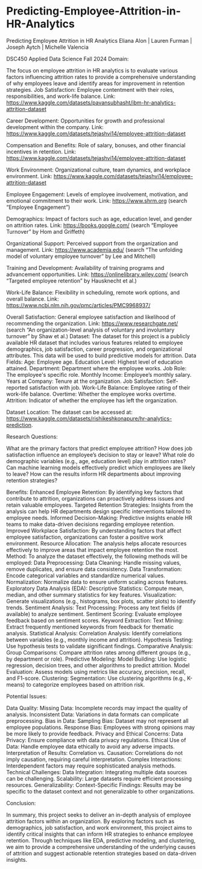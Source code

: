 # Predicting-Employee-Attrition-in-HR-Analytics
Predicting Employee Attrition in HR Analytics
Eliana Alon | Lauren Furman | Joseph Aytch | Michelle Valencia 

DSC450 Applied Data Science 
Fall 2024 
Domain:

The focus on employee attrition in HR analytics is to evaluate various factors influencing attrition rates to provide a comprehensive understanding of why employees leave and identify areas for improvement in retention strategies.
Job Satisfaction: Employee contentment with their roles, responsibilities, and work-life balance.
Link: https://www.kaggle.com/datasets/pavansubhasht/ibm-hr-analytics-attrition-dataset 

Career Development: Opportunities for growth and professional development within the company.
Link: https://www.kaggle.com/datasets/tejashvi14/employee-attrition-dataset 

Compensation and Benefits: Role of salary, bonuses, and other financial incentives in retention.
Link: https://www.kaggle.com/datasets/tejashvi14/employee-attrition-dataset 

Work Environment: Organizational culture, team dynamics, and workplace environment.
Link: https://www.kaggle.com/datasets/tejashvi14/employee-attrition-dataset 

Employee Engagement: Levels of employee involvement, motivation, and emotional commitment to their work.
Link: https://www.shrm.org (search “Employee Engagement”)

Demographics: Impact of factors such as age, education level, and gender on attrition rates.
Link: https://books.google.com/ (search “Employee Turnover” by Hom and Griffeth)

Organizational Support: Perceived support from the organization and management.
Link: https://www.academia.edu/ (search “The unfolding model of voluntary employee turnover” by Lee and Mitchell)

Training and Development: Availability of training programs and advancement opportunities.
Link: https://onlinelibrary.wiley.com/ (search “Targeted employee retention” by Hausknecht et al.)

Work-Life Balance: Flexibility in scheduling, remote work options, and overall balance.
Link: https://www.ncbi.nlm.nih.gov/pmc/articles/PMC9968937/

Overall Satisfaction: General employee satisfaction and likelihood of recommending the organization.
Link: https://www.researchgate.net/ (search “An organization-level analysis of voluntary and involuntary turnover” by Shaw et al.)
Dataset:
The dataset for this project is a publicly available HR dataset that includes various features related to employee demographics, job satisfaction, career progression, and organizational attributes. This data will be used to build predictive models for attrition.
Data Fields:
Age: Employee age.
Education Level: Highest level of education attained.
Department: Department where the employee works.
Job Role: The employee's specific role.
Monthly Income: Employee’s monthly salary.
Years at Company: Tenure at the organization.
Job Satisfaction: Self-reported satisfaction with job.
Work-Life Balance: Employee rating of their work-life balance.
Overtime: Whether the employee works overtime.
Attrition: Indicator of whether the employee has left the organization.

Dataset Location:
The dataset can be accessed at:
 https://www.kaggle.com/datasets/rishikeshkonapure/hr-analytics-prediction.

Research Questions:

What are the primary factors that predict employee attrition?
How does job satisfaction influence an employee’s decision to stay or leave?
What role do demographic variables (e.g., age, education level) play in attrition rates?
Can machine learning models effectively predict which employees are likely to leave?
How can the results inform HR departments about improving retention strategies?

Benefits:
Enhanced Employee Retention: By identifying key factors that contribute to attrition, organizations can proactively address issues and retain valuable employees.
Targeted Retention Strategies: Insights from the analysis can help HR departments design specific interventions tailored to employee needs.
Informed Decision-Making: Predictive insights enable HR teams to make data-driven decisions regarding employee retention.
Improved Workplace Satisfaction: By understanding factors that affect employee satisfaction, organizations can foster a positive work environment.
Resource Allocation: The analysis helps allocate resources effectively to improve areas that impact employee retention the most. 
Method:
To analyze the dataset effectively, the following methods will be employed:
Data Preprocessing:
Data Cleaning: Handle missing values, remove duplicates, and ensure data consistency.
Data Transformation: Encode categorical variables and standardize numerical values.
Normalization: Normalize data to ensure uniform scaling across features.
Exploratory Data Analysis (EDA):
Descriptive Statistics: Compute mean, median, and other summary statistics for key features.
Visualization: Generate visualizations (e.g., histograms, box plots, scatter plots) to identify trends.
Sentiment Analysis:
Text Processing: Process any text fields (if available) to analyze sentiment.
Sentiment Scoring: Evaluate employee feedback based on sentiment scores.
Keyword Extraction:
Text Mining: Extract frequently mentioned keywords from feedback for thematic analysis.
Statistical Analysis:
Correlation Analysis: Identify correlations between variables (e.g., monthly income and attrition).
Hypothesis Testing: Use hypothesis tests to validate significant findings.
Comparative Analysis:
Group Comparisons: Compare attrition rates among different groups (e.g., by department or role).
Predictive Modeling:
Model Building: Use logistic regression, decision trees, and other algorithms to predict attrition.
Model Evaluation: Assess models using metrics like accuracy, precision, recall, and F1-score.
Clustering:
Segmentation: Use clustering algorithms (e.g., K-means) to categorize employees based on attrition risk.


Potential Issues:

Data Quality:
Missing Data: Incomplete records may impact the quality of analysis.
Inconsistent Data: Variations in data formats can complicate preprocessing.
Bias in Data:
Sampling Bias: Dataset may not represent all employee populations.
Response Bias: Employees with strong opinions may be more likely to provide feedback.
Privacy and Ethical Concerns:
Data Privacy: Ensure compliance with data privacy regulations.
Ethical Use of Data: Handle employee data ethically to avoid any adverse impacts.
Interpretation of Results:
Correlation vs. Causation: Correlations do not imply causation, requiring careful interpretation.
Complex Interactions: Interdependent factors may require sophisticated analysis methods.
Technical Challenges:
Data Integration: Integrating multiple data sources can be challenging.
Scalability: Large datasets require efficient processing resources.
Generalizability:
Context-Specific Findings: Results may be specific to the dataset context and not generalizable to other organizations.
  
Conclusion:

In summary, this project seeks to deliver an in-depth analysis of employee attrition factors within an organization. By exploring factors such as demographics, job satisfaction, and work environment, this project aims to identify critical insights that can inform HR strategies to enhance employee retention. Through techniques like EDA, predictive modeling, and clustering, we aim to provide a comprehensive understanding of the underlying causes of attrition and suggest actionable retention strategies based on data-driven insights.

